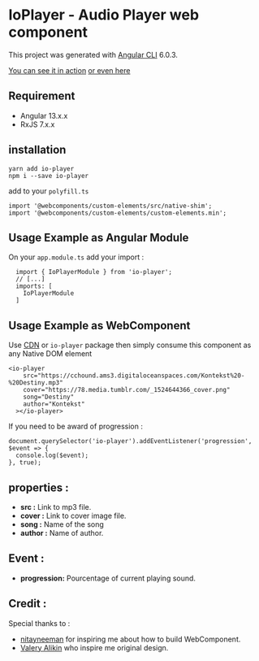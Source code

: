 # IoPlayer - Audio Player web component

This project was generated with [Angular CLI](https://github.com/angular/angular-cli) 6.0.3.

[You can see it in action](https://unpkg.com/io-player@1.0.2/index.html)
[or even here](https://io-player.netlify.app/)

## Requirement

* Angular 13.x.x
* RxJS 7.x.x


## installation

```
yarn add io-player
npm i --save io-player
```

add to your `polyfill.ts`

```
import '@webcomponents/custom-elements/src/native-shim';
import '@webcomponents/custom-elements/custom-elements.min';
```

## Usage Example as Angular Module

On your `app.module.ts` add your import :

```
  import { IoPlayerModule } from 'io-player';
  // [...]
  imports: [
    IoPlayerModule
  ]
```

## Usage Example as WebComponent

Use [CDN](https://unpkg.com/io-player@1.0.2/io-player.pkg.jshttps://unpkg.com/io-player@1.0.2/io-player.pkg.js) or `io-player` package then simply consume this component as any Native DOM element

```
<io-player
	src="https://cchound.ams3.digitaloceanspaces.com/Kontekst%20-%20Destiny.mp3"
	cover="https://78.media.tumblr.com/_1524644366_cover.png"
	song="Destiny"
	author="Kontekst"
  ></io-player>  
```

If you need to be award of progression :

```
document.querySelector('io-player').addEventListener('progression', $event => {
  console.log($event);
}, true);
```


## properties : 
 
 * **src :** Link to mp3 file.
 * **cover :** Link to cover image file.
 * **song :** Name of the song
 * **author :** Name of author.

## Event : 

 * **progression:** Pourcentage of current playing sound.
 
 
## Credit :

Special thanks to :
* [nitayneeman](https://github.com/nitayneeman/made-with-love) for inspiring me about how to build WebComponent.
* [Valery Alikin](https://codepen.io/AlikinVV/pen/ZxgyoE) who inspire me original design.
